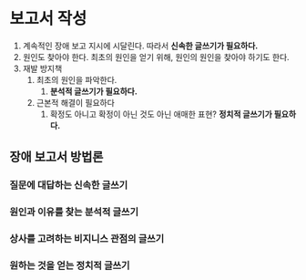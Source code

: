# 보고서 작성

1. 계속적인 장애 보고 지시에 시달린다. 따라서 **신속한 글쓰기가 필요하다.**
2. 원인도 찾아야 한다. 최초의 원인을 얻기 위해, 원인의 원인을 찾아야  하기도 한다.&#x20;
3. 재발 방지책
   1. 최초의 원인을 파악한다.
      1. **분석적 글쓰기가 필요하다.**
   2. 근본적 해결이 필요하다
      1. 확정도 아니고 확정이 아닌 것도 아닌 애매한 표현? **정치적 글쓰기가 필요하다.**

## 장애 **보고서 방법론**

### **질문에 대답하는 신속한 글쓰기**

### **원인과 이유를 찾는 분석적 글쓰기**

### **상사를 고려하는 비지니스 관점의 글쓰기**

### **원하는 것을 얻는 정치적 글쓰기**
